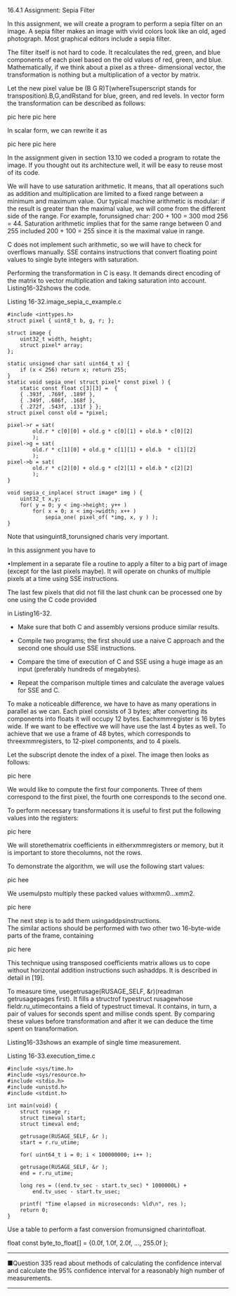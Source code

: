 16.4.1 Assignment: Sepia Filter

In this assignment, we will create a program to perform a sepia filter on an image. A sepia filter makes an image with vivid colors look like an old, aged photograph. Most graphical editors include a sepia filter.

The filter itself is not hard to code. It recalculates the red, green, and blue components of each pixel based on the old values of red, green, and blue. Mathematically, if we think about a pixel as a three- dimensional vector, the transformation is nothing but a multiplication of a vector by matrix.

Let the new pixel value be \(B G R\)T\(whereTsuperscript stands for transposition\).B,G,andRstand for blue, green, and red levels. In vector form the transformation can be described as follows:

pic here pic here

In scalar form, we can rewrite it as

pic here pic here

In the assignment given in section 13.10 we coded a program to rotate the image. If you thought out its architecture well, it will be easy to reuse most of its code.

We will have to use saturation arithmetic. It means, that all operations such as addition and multiplication are limited to a fixed range between a minimum and maximum value. Our typical machine arithmetic is modular: if the result is greater than the maximal value, we will come from the different side of the range. For example, forunsigned char: 200 + 100 = 300 mod 256 = 44. Saturation arithmetic implies that for the same range between 0 and 255 included 200 + 100 = 255 since it is the maximal value in range.

C does not implement such arithmetic, so we will have to check for overflows manually. SSE contains instructions that convert floating point values to single byte integers with saturation.

Performing the transformation in C is easy. It demands direct encoding of the matrix to vector multiplication and taking saturation into account. Listing16-32shows the code.

Listing 16-32.image\_sepia\_c\_example.c

```
#include <inttypes.h>
struct pixel { uint8_t b, g, r; };

struct image {
    uint32_t width, height;
    struct pixel* array;
};

static unsigned char sat( uint64_t x) {
    if (x < 256) return x; return 255;
}
static void sepia_one( struct pixel* const pixel ) {
    static const float c[3][3] =  {
    { .393f, .769f, .189f },
    { .349f, .686f, .168f },
    { .272f, .543f, .131f } };
struct pixel const old = *pixel;

pixel->r = sat(
        old.r * c[0][0] + old.g * c[0][1] + old.b * c[0][2]
        );
pixel->g = sat(
        old.r * c[1][0] + old.g * c[1][1] + old.b  * c[1][2]
        );
pixel->b = sat(
        old.r * c[2][0] + old.g * c[2][1] + old.b * c[2][2]
        );
}

void sepia_c_inplace( struct image* img ) {
    uint32_t x,y;
    for( y = 0; y < img->height; y++ )
        for( x = 0; x < img->width; x++ )
            sepia_one( pixel_of( *img, x, y ) );
}
```

Note that usinguint8\_torunsigned charis very important.

In this assignment you have to

•Implement in a separate file a routine to apply a filter to a big part of image \(except for the last pixels maybe\). It will operate on chunks of multiple pixels at a time using SSE instructions.

The last few pixels that did not fill the last chunk can be processed one by one using the C code provided

in Listing16-32.

* Make sure that both C and assembly versions produce similar results.

* Compile two programs; the first should use a naive C approach and the second one should use SSE instructions.

* Compare the time of execution of C and SSE using a huge image as an input \(preferably hundreds of megabytes\).

* Repeat the comparison multiple times and calculate the average values for SSE and C.

To make a noticeable difference, we have to have as many operations in parallel as we can. Each pixel consists of 3 bytes; after converting its components into floats it will occupy 12 bytes. Eachxmmregister is 16 bytes wide. If we want to be effective we will have use the last 4 bytes as well. To achieve that we use a frame of 48 bytes, which corresponds to threexmmregisters, to 12-pixel components, and to 4 pixels.

Let the subscript denote the index of a pixel. The image then looks as follows:

pic here

We would like to compute the first four components. Three of them correspond to the first pixel, the fourth one corresponds to the second one.

To perform necessary transformations it is useful to first put the following values into the registers:

pic here

We will storethematrix coefficients in eitherxmmregisters or memory, but it is important to store thecolumns, not the rows.

To demonstrate the algorithm, we will use the following start values:

pic hee

We usemulpsto multiply these packed values withxmm0...xmm2.

pic here

The next step is to add them usingaddpsinstructions.  
 The similar actions should be performed with two other two 16-byte-wide parts of the frame, containing

pic here

This technique using transposed coefficients matrix allows us to cope without horizontal addition instructions such ashaddps. It is described in detail in \[19\].

To measure time, usegetrusage\(RUSAGE\_SELF, &r\)\(readman getrusagepages first\). It fills a structrof typestruct rusagewhose fieldr.ru\_utimecontains a field of typestruct timeval. It contains, in turn, a pair of values for seconds spent and millise conds spent. By comparing these values before transformation and after it we can deduce the time spent on transformation.

Listing16-33shows an example of single time measurement.

Listing 16-33.execution\_time.c

```
#include <sys/time.h>
#include <sys/resource.h>
#include <stdio.h>
#include <unistd.h>
#include <stdint.h>

int main(void) {
    struct rusage r;
    struct timeval start;
    struct timeval end;

    getrusage(RUSAGE_SELF, &r );
    start = r.ru_utime;

    for( uint64_t i = 0; i < 100000000; i++ );

    getrusage(RUSAGE_SELF, &r );
    end = r.ru_utime;

    long res = ((end.tv_sec - start.tv_sec) * 1000000L) +
        end.tv_usec - start.tv_usec;

    printf( "Time elapsed in microseconds: %ld\n", res );
    return 0;
}
```

Use a table to perform a fast conversion fromunsigned charintofloat.

float const byte\_to\_float\[\] = {0.0f, 1.0f, 2.0f, ..., 255.0f };

---

■Question 335 read about methods of calculating the confidence interval and calculate the 95% confidence interval for a reasonably high number of measurements.

---




